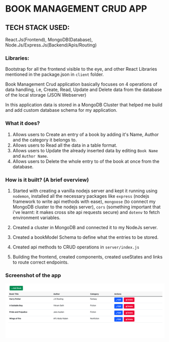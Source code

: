 # BOOK MANAGEMENT CRUD APP

## TECH STACK USED:

React.Js(Frontend), MongoDB(Database), Node.Js/Express.Js(Backend/Apis/Routing)

### Libraries:

Bootstrap for all the frontend visible to the eye, and other React Libraries mentioned in the package.json in `client` folder.

Book Management Crud application basically focuses on 4 operations of data handling, i.e, Create, Read, Update and Delete data from the database of the local storage (JSON Webserver)

In this application data is stored in a MongoDB Cluster that helped me build and add custom database schema for my application.

### What it does?

1. Allows users to Create an entry of a book by adding it's Name, Author and the category it belongs to.
2. Allows users to Read all the data in a table format.
3. Allows users to Update the already inserted data by editing `Book Name` and `Author Name`.
4. Allows users to Delete the whole entry to of the book at once from the database.

### How is it built? (A brief overview)

1. Started with creating a vanilla nodejs server and kept it running using `nodemon`, installed all the necessary packages like `express` (nodejs framework to write api methods with ease), `mongoose` (to connect my MongoDB cluster to the nodejs server), `cors` (something important that i've learnt: it makes cross site api requests secure) and `dotenv` to fetch environment variables.

2. Created a cluster in MongoDB and connected it to my NodeJs server.
3. Created a bookModel Schema to define what the entries to be stored.
4. Created api methods to CRUD operations in `server/index.js`
5. Building the frontend, created components, created useStates and links to route correct endpoints.

### Screenshot of the app

![Home Page of the App](home.png)
